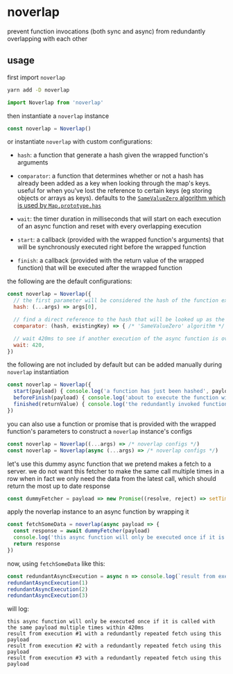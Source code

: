# noverlap
prevent function invocations (both sync and async) from redundantly overlapping with each other

## usage

first import `noverlap`
```bash
yarn add -D noverlap
```
```js
import Noverlap from 'noverlap'
```

then instantiate a `noverlap` instance
```js
const noverlap = Noverlap()
```

or instantiate `noverlap` with custom configurations:
- `hash`: a function that generate a hash given the wrapped function's arguments
- `comparator`: a function that determines whether or not a hash has already been added as a key when looking through the map's keys. useful for when you've lost the reference to certain keys (eg storing objects or arrays as keys). defaults to the [`SameValueZero` algorithm which is used by `Map.prototype.has`](https://developer.mozilla.org/en-US/docs/Web/JavaScript/Reference/Global_Objects/Map#Key_equality)

- `wait`: the timer duration in milliseconds that will start on each execution of an async function and reset with every overlapping execution
- `start`: a callback (provided with the wrapped function's arguments) that will be synchronously executed right before the wrapped function
- `finish`: a callback (provided with the return value of the wrapped function) that will be executed after the wrapped function

the following are the default configurations:
```js
const noverlap = Noverlap({
  // the first parameter will be considered the hash of the function execution
  hash: (...args) => args[0],

  // find a direct reference to the hash that will be looked up as the key in map.get(key)
  comparator: (hash, existingKey) => { /* 'SameValueZero' algorithm */ },

  // wait 420ms to see if another execution of the async function is overlapping with an existing one
  wait: 420,
})
```

the following are not included by default but can be added manually during `noverlap` instantiation
```js
const noverlap = Noverlap({
  start(payload) { console.log('a function has just been hashed', payload) },
  beforeFinish(payload) { console.log('about to execute the function with a payload of', payload) },
  finished(returnValue) { console.log('the redundantly invoked function returned', returnValue) },
})
```

you can also use a function or promise that is provided with the wrapped function's parameters to construct a `noverlap` instance's configs
```js
const noverlap = Noverlap((...args) => /* noverlap configs */)
const noverlap = Noverlap(async (...args) => /* noverlap configs */)
```

let's use this dummy async function that we pretend makes a fetch to a server. we do not want this fetcher to make the same call multiple times in a row when in fact we only need the data from the latest call, which should return the most up to date response
```js
const dummyFetcher = payload => new Promise((resolve, reject) => setTimeout(_ => resolve(payload)))
```

apply the noverlap instance to an async function by wrapping it
```js
const fetchSomeData = noverlap(async payload => {
  const response = await dummyFetcher(payload)
  console.log('this async function will only be executed once if it is called with the same payload multiple times within 420ms')
  return response
})
```

now, using `fetchSomeData` like this:
```js
const redundantAsyncExecution = async n => console.log(`result from execution #${n} with a redundantly repeated fetch using ${await fetchSomeData('this payload')}`)
redundantAsyncExecution(1)
redundantAsyncExecution(2)
redundantAsyncExecution(3)
```

will log:
```
this async function will only be executed once if it is called with the same payload multiple times within 420ms
result from execution #1 with a redundantly repeated fetch using this payload
result from execution #2 with a redundantly repeated fetch using this payload
result from execution #3 with a redundantly repeated fetch using this payload
```

